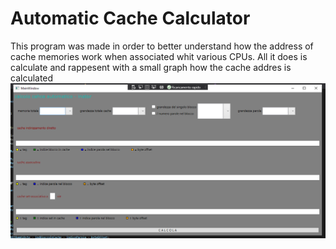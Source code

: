 # Automatic Cache Calculator
 This program was made in order to better understand how the address of cache memories work when associated whit various CPUs. All it does is calculate and rappesent with a small graph how the cache addres is calculated
![alt text](https://github.com/VR3ED/Automatic-Cache-Calculator/blob/main/screenshots/Cattura1.PNG?raw=true)
